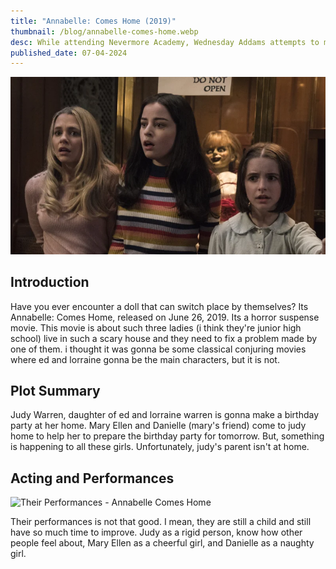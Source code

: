 ```yaml
---
title: "Annabelle: Comes Home (2019)"
thumbnail: /blog/annabelle-comes-home.webp
desc: While attending Nevermore Academy, Wednesday Addams attempts to master her emerging psychic ability, thwart a killing spree and solve the mystery that embroiled her parents 25 years ago.
published_date: 07-04-2024
---
```


<!-- # Review Annabelle: Comes Home (2019) -->

![Annabelle Comes Home](./images/annabelle-comes-home.webp)

## Introduction

Have you ever encounter a doll that can switch place by themselves? Its Annabelle: Comes Home, released on June 26, 2019. Its a horror suspense movie. This movie is about such three ladies (i think they're junior high school) live in such a scary house and they need to fix a problem made by one of them. i thought it was gonna be some classical conjuring movies where ed and lorraine gonna be the main characters, but it is not.

## Plot Summary

<!-- [Lorraine Exorcist Annabelle Doll](./images/annabelle-comes-home-lorraine-exorcist-annabelle.avif) -->

Judy Warren, daughter of ed and lorraine warren is gonna make a birthday party at her home. Mary Ellen and Danielle (mary's friend) come to judy home to help her to prepare the birthday party for tomorrow. But, something is happening to all these girls. Unfortunately, judy's parent isn't at home.

## Acting and Performances

![Their Performances - Annabelle Comes Home](./images/annabelle-comes-home-their-performances.avif)

Their performances is not that good. I mean, they are still a child and still have so much time to improve. Judy as a rigid person, know how other people feel about, Mary Ellen as a cheerful girl, and Danielle as a naughty girl.

